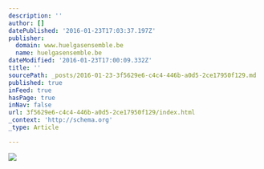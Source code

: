 ```yaml
---
description: ''
author: []
datePublished: '2016-01-23T17:03:37.197Z'
publisher:
  domain: www.huelgasensemble.be
  name: huelgasensemble.be
dateModified: '2016-01-23T17:00:09.332Z'
title: ''
sourcePath: _posts/2016-01-23-3f5629e6-c4c4-446b-a0d5-2ce17950f129.md
published: true
inFeed: true
hasPage: true
inNav: false
url: 3f5629e6-c4c4-446b-a0d5-2ce17950f129/index.html
_context: 'http://schema.org'
_type: Article

---
```

![](http://www.huelgasensemble.be/images/stories/cdcovers/alamire.jpg)